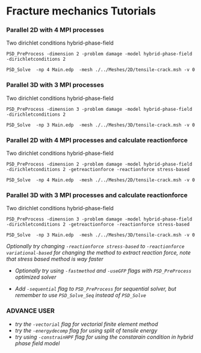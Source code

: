 #  Fracture mechanics Tutorials  #



### Parallel  2D with 4 MPI processes   ###

Two dirichlet conditions hybrid-phase-field

```
PSD_PreProcess -dimension 2 -problem damage -model hybrid-phase-field -dirichletconditions 2
```

```
PSD_Solve  -np 4 Main.edp  -mesh ./../Meshes/2D/tensile-crack.msh -v 0
```





### Parallel  3D with 3 MPI processes  ###

Two dirichlet conditions hybrid-phase-field

```
PSD_PreProcess -dimension 3 -problem damage -model hybrid-phase-field -dirichletconditions 2
```

```
PSD_Solve  -np 3 Main.edp  -mesh ./../Meshes/3D/tensile-crack.msh -v 0
```





### Parallel  2D with 4 MPI processes and calculate reactionforce   ###

Two dirichlet conditions hybrid-phase-field

```
PSD_PreProcess -dimension 2 -problem damage -model hybrid-phase-field -dirichletconditions 2 -getreactionforce -reactionforce stress-based
```

```
PSD_Solve  -np 4 Main.edp  -mesh ./../Meshes/2D/tensile-crack.msh -v 0
```





### Parallel  3D with 3 MPI processes and calculate reactionforce  ###

Two dirichlet conditions hybrid-phase-field

```
PSD_PreProcess -dimension 3 -problem damage -model hybrid-phase-field -dirichletconditions 2 -getreactionforce -reactionforce stress-based
```

```
PSD_Solve  -np 3 Main.edp  -mesh ./../Meshes/3D/tensile-crack.msh -v 0
```

*Optionally try changing `-reactionforce stress-based` to `-reactionforce variational-based` for changing the method to extract reaction force, note that stress based method is way faster*





- *Optionally try using `-fastmethod` and `-useGFP`   flags with `PSD_PreProcess`  optimized solver*

- *Add `-sequential` flag to `PSD_PreProcess`  for sequential solver, but remember to use `PSD_Solve_Seq` instead of `PSD_Solve`*

### ADVANCE USER ###

- *try the `-vectorial` flag for vectorial finite element method*
- *try the `-energydecomp` flag for using split of tensile energy*
- *try using `-constrainHPF` flag for using the constarain condition in hybrid phase field model*
